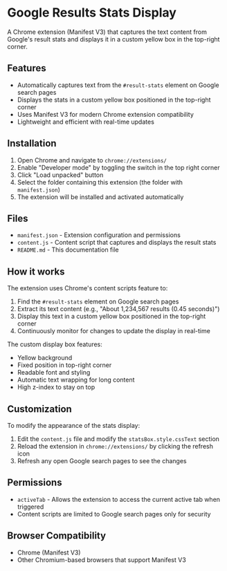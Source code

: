 # Google Results Stats Display

A Chrome extension (Manifest V3) that captures the text content from Google's result stats and displays it in a custom yellow box in the top-right corner.

## Features

- Automatically captures text from the `#result-stats` element on Google search pages
- Displays the stats in a custom yellow box positioned in the top-right corner
- Uses Manifest V3 for modern Chrome extension compatibility
- Lightweight and efficient with real-time updates

## Installation

1. Open Chrome and navigate to `chrome://extensions/`
2. Enable "Developer mode" by toggling the switch in the top right corner
3. Click "Load unpacked" button
4. Select the folder containing this extension (the folder with `manifest.json`)
5. The extension will be installed and activated automatically

## Files

- `manifest.json` - Extension configuration and permissions
- `content.js` - Content script that captures and displays the result stats
- `README.md` - This documentation file

## How it works

The extension uses Chrome's content scripts feature to:

1. Find the `#result-stats` element on Google search pages
2. Extract its text content (e.g., "About 1,234,567 results (0.45 seconds)")
3. Display this text in a custom yellow box positioned in the top-right corner
4. Continuously monitor for changes to update the display in real-time

The custom display box features:

- Yellow background
- Fixed position in top-right corner
- Readable font and styling
- Automatic text wrapping for long content
- High z-index to stay on top

## Customization

To modify the appearance of the stats display:

1. Edit the `content.js` file and modify the `statsBox.style.cssText` section
2. Reload the extension in `chrome://extensions/` by clicking the refresh icon
3. Refresh any open Google search pages to see the changes

## Permissions

- `activeTab` - Allows the extension to access the current active tab when triggered
- Content scripts are limited to Google search pages only for security

## Browser Compatibility

- Chrome (Manifest V3)
- Other Chromium-based browsers that support Manifest V3
